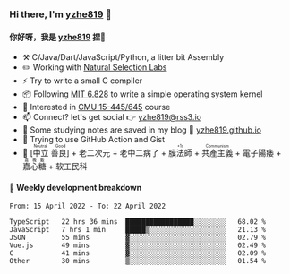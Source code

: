 ### Hi there, I'm [yzhe819](https://github.com/yzhe819) 👋

#### 你好呀，我是 [yzhe819](https://github.com/yzhe819) 捏👋

- :hammer_and_pick: C/Java/Dart/JavaScript/Python, a litter bit Assembly
- :pencil2: Working with [Natural Selection Labs](https://github.com/NaturalSelectionLabs)
- ⚡ Try to write a small C compiler
- 📦 Following [MIT 6.828](https://pdos.csail.mit.edu/6.828/2018/overview.html) to write a simple operating system kernel
- 🧪 Interested in [CMU 15-445/645](https://15445.courses.cs.cmu.edu/fall2020/) course
- 📫 Connect? let's get social 👉 yzhe819@rss3.io
- :scroll: Some studying notes are saved in my blog :space_invader: [yzhe819.github.io](https://yzhe819.github.io/)
- 🌟 Trying to use GitHub Action and Gist
- 🔑 <ruby>[中立 善良]<rp>（</rp><rt>Neutral Good</rt><rp>）</rp></ruby> + 老二次元 + 老中二病了 + <ruby>膜法師<rp>（</rp><rt>+1s</rt><rp>）</rp></ruby> +  <ruby>共產主義<rp>（</rp><rt>Communism</rt><rp>）</rp></ruby> + 電子陽痿 + <ruby>嘉心糖<rp>（</rp><rt>嘉晚飯</rt><rp>）</rp></ruby> + 软工民科



#### 📝 Weekly development breakdown

<!--START_SECTION:waka-->

```text
From: 15 April 2022 - To: 22 April 2022

TypeScript   22 hrs 36 mins  █████████████████░░░░░░░░   68.02 %
JavaScript   7 hrs 1 min     █████▒░░░░░░░░░░░░░░░░░░░   21.13 %
JSON         55 mins         ▓░░░░░░░░░░░░░░░░░░░░░░░░   02.79 %
Vue.js       49 mins         ▓░░░░░░░░░░░░░░░░░░░░░░░░   02.49 %
C            41 mins         ▓░░░░░░░░░░░░░░░░░░░░░░░░   02.09 %
Other        30 mins         ▒░░░░░░░░░░░░░░░░░░░░░░░░   01.54 %
```

<!--END_SECTION:waka-->



